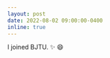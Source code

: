 ```yaml
---
layout: post
date: 2022-08-02 09:00:00-0400
inline: true
---
```


I joined BJTU. :sparkles: :smile:
